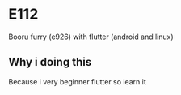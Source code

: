 # E112

Booru furry (e926) with flutter (android and linux)
## Why i doing this

Because i very beginner flutter so learn it
